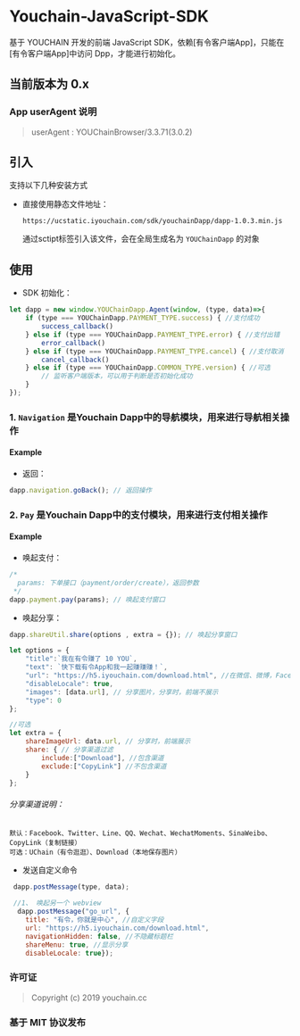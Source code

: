 # Youchain-JavaScript-SDK

基于 YOUCHAIN 开发的前端 JavaScript SDK，依赖[有令客户端App]，只能在[有令客户端App]中访问 Dpp，才能进行初始化。

## 当前版本为 0.x

### App userAgent 说明

> userAgent : YOUChainBrowser/3.3.71(3.0.2)

## 引入

支持以下几种安装方式

* 直接使用静态文件地址：

  ```
  https://ucstatic.iyouchain.com/sdk/youchainDapp/dapp-1.0.3.min.js
  ```
  通过sctipt标签引入该文件，会在全局生成名为 `YOUChainDapp` 的对象

## 使用

- SDK 初始化：

```JavaScript
let dapp = new window.YOUChainDapp.Agent(window, (type, data)=>{
    if (type === YOUChainDapp.PAYMENT_TYPE.success) { //支付成功
        success_callback()
    } else if (type === YOUChainDapp.PAYMENT_TYPE.error) { //支付出错
        error_callback()
    } else if (type === YOUChainDapp.PAYMENT_TYPE.cancel) { //支付取消
        cancel_callback()
    } else if (type === YOUChainDapp.COMMON_TYPE.version) { //可选
        // 监听客户端版本，可以用于判断是否初始化成功
    } 
});

```
### 1. `Navigation` 是Youchain Dapp中的导航模块，用来进行导航相关操作
 #### Example
 - 返回：
 ```JavaScript
dapp.navigation.goBack(); // 返回操作
 ```

### 2. `Pay` 是Youchain Dapp中的支付模块，用来进行支付相关操作

#### Example

- 唤起支付：

```JavaScript
/*
  params: 下单接口（payment/order/create），返回参数
 */
dapp.payment.pay(params); // 唤起支付窗口
```

- 唤起分享：

```JavaScript
dapp.shareUtil.share(options , extra = {}); // 唤起分享窗口

let options = {
    "title":`我在有令赚了 10 YOU`,
    "text": `快下载有令App和我一起赚赚赚！`,
    "url": "https://h5.iyouchain.com/download.html", //在微信、微博，Facebook等平台中使用
    "disableLocale": true,
    "images": [data.url], // 分享图片，分享时，前端不展示
    "type": 0
};

//可选
let extra = {
    shareImageUrl: data.url, // 分享时，前端展示
    share: { // 分享渠道过滤
        include:["Download"], //包含渠道
        exclude:["CopyLink"] //不包含渠道
    }
};

```

###### 分享渠道说明：
```
默认：Facebook、Twitter、Line、QQ、Wechat、WechatMoments、SinaWeibo、CopyLink（复制链接）
可选：UChain（有令逛逛）、Download（本地保存图片）
```

- 发送自定义命令
```JavaScript
 dapp.postMessage(type, data);
 
 //1、 唤起另一个 webview 
  dapp.postMessage("go_url", {
    title: "有令，你就是中心", //自定义字段
    url: "https://h5.iyouchain.com/download.html",
    navigationHidden: false, //不隐藏标题栏
    shareMenu: true, //显示分享
    disableLocale: true});  
```

### 许可证

> Copyright (c) 2019 youchain.cc

### 基于 MIT 协议发布
